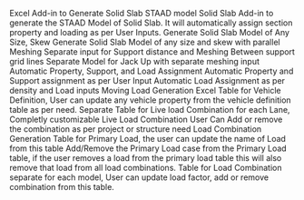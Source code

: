    
Excel Add-in to Generate Solid Slab STAAD model
Solid Slab Add-in to generate the STAAD Model of Solid Slab.  It will automatically assign section property and loading as per User Inputs. 
Generate Solid Slab Model of Any Size, Skew
Generate Solid Slab Model of any size and skew with parallel Meshing
Separate input for Support distance and Meshing Between support grid lines
Separate Model for Jack Up with separate meshing input
Automatic Property, Support, and Load Assignment
Automatic Property and Support assignment as per User Input
Automatic Load Assignment as per density and Load inputs
Moving Load  Generation
Excel Table for Vehicle Definition, User can update any vehicle property from the vehicle definition table as per need.
Separate Table for Live load Combination for each Lane, Completly customizable Live Load Combination
User Can Add or remove the combination as per project or structure need
Load Combination Generation
Table for Primary Load, the user can update the name of Load from this table
Add/Remove the Primary Load case from the Primary Load table, if the user removes a load from the primary load table this will also remove that load from all load combinations.
Table for Load Combination separate for each model, User can update load factor, add or remove combination from this table.


   